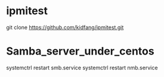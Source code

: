 # ipmitest
git clone https://github.com/kidfang/ipmitest.git

# Samba_server_under_centos
systemctrl restart smb.service
systemctrl restart nmb.service
